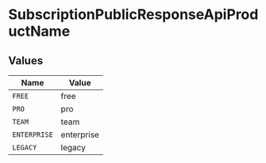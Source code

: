 # SubscriptionPublicResponseApiProductName


## Values

| Name         | Value        |
| ------------ | ------------ |
| `FREE`       | free         |
| `PRO`        | pro          |
| `TEAM`       | team         |
| `ENTERPRISE` | enterprise   |
| `LEGACY`     | legacy       |